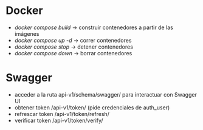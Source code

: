 # Docker

- *docker compose build* -> construir contenedores a partir de las imágenes
- *docker compose up -d* -> correr contenedores
- *docker compose stop* -> detener contenedores
- *docker compose down* -> borrar contenedores

# Swagger

- acceder a la ruta api-v1/schema/swagger/ para interactuar con Swagger UI
- obtener token /api-v1/token/ (pide credenciales de auth_user)
- refrescar token /api-v1/token/refresh/
- verificar token /api-v1/token/verify/
